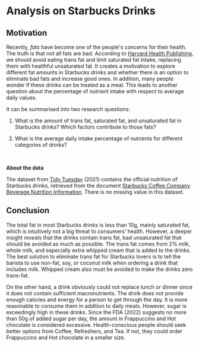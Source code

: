 # Analysis on Starbucks Drinks

## Motivation  

Recently, *fats* have become one of the people's concerns for their health. The truth is that not all fats are bad. According to [Harvard Health Publishing](https://www.health.harvard.edu/staying-healthy/the-truth-about-fats-bad-and-good), we should avoid eating trans fat and limit saturated fat intake, replacing them with healthful unsaturated fat. It creates a motivation to explore different fat amounts in Starbucks drinks and whether there is an option to eliminate bad fats and increase good ones. In addition, many people wonder if these drinks can be treated as a meal. This leads to another question about the percentage of nutrient intake with respect to average daily values.

It can be summarised into two research questions: 

1. What is the amount of trans fat, saturated fat, and unsaturated fat in Starbucks drinks? Which factors contribute to those fats?

2. What is the average daily intake percentage of nutrients for different categories of drinks?

<br>

**About the data**

The dataset from [Tidy Tuesday](https://github.com/rfordatascience/tidytuesday/blob/master/data/2021/2021-12-21/readme.md#starbuckscsv) (2021) contains the official nutrition of Starbucks drinks, retrieved from the document [Starbucks Coffee Company Beverage Nutrition Information](https://globalassets.starbucks.com/assets/94fbcc2ab1e24359850fa1870fc988bc.pdf). There is no missing value in this dataset.


## Conclusion

The total fat in most Starbucks drinks is less than 10g, mainly saturated fat, which is intuitively not a big threat to consumers’ health. However, a deeper insight reveals that the drinks contain trans fat, bad unsaturated fat that should be avoided as much as possible. The trans fat comes from 2% milk, whole milk, and especially extra whipped cream that is added to the drinks. The best solution to eliminate trans fat for Starbucks lovers is to tell the barista to use non-fat, soy, or coconut milk when ordering a drink that includes milk. Whipped cream also must be avoided to make the drinks zero trans-fat.

On the other hand, a drink obviously could not replace lunch or dinner since it does not contain sufficient macronutrients. The drink does not provide enough calories and energy for a person to get through the day. It is more reasonable to consume them in addition to daily meals. However, sugar is exceedingly high in these drinks. Since the FDA (2022) suggests no more than 50g of added sugar per day, the amount in Frappuccino and Hot chocolate is considered excessive. Health-conscious people should seek better options from Coffee, Refreshers, and Tea. If not, they could order Frappuccino and Hot chocolate in a smaller size.
